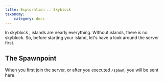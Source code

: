 ```yaml
---
title: Exploration :: Skyblock
taxonomy:
    category: docs
---
```


In skyblock , islands are nearly everything. WIthout islands, there is no skyblock. So, before starting your island, let's have a look around the server first.
## The Spawnpoint

When you first join the server, or after you executed `/spawn`, you will be sent here.
